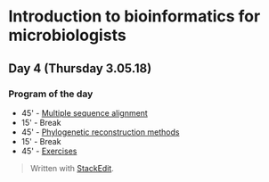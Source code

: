 ﻿# Introduction to bioinformatics for microbiologists

## Day 4 (Thursday 3.05.18)

### Program of the day

* 45' - [Multiple sequence alignment](https://sites.google.com/site/msaphylodfheh/home/multialignment-web-tools) 
* 15' - Break 
* 45' - [Phylogenetic reconstruction methods](https://sites.google.com/site/msaphylodfheh/home/phylogeny)
* 15' - Break
* 45' - [Exercises](https://sites.google.com/site/msaphylodfheh/home/exercises)


> Written with [StackEdit](https://stackedit.io/).
